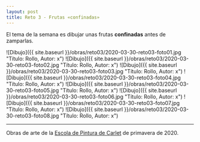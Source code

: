 ```yaml
---
layout: post
title: Reto 3 - Frutas «confinadas»
---
```


El tema de la semana es dibujar unas frutas **confinadas** antes de zamparlas.

![Dibujo]({{ site.baseurl }}/obras/reto03/2020-03-30-reto03-foto01.jpg "Título: Rollo, Autor: x")
![Dibujo]({{ site.baseurl }}/obras/reto03/2020-03-30-reto03-foto02.jpg "Título: Rollo, Autor: x")
![Dibujo]({{ site.baseurl }}/obras/reto03/2020-03-30-reto03-foto03.jpg "Título: Rollo, Autor: x")
![Dibujo]({{ site.baseurl }}/obras/reto03/2020-03-30-reto03-foto04.jpg "Título: Rollo, Autor: x")
![Dibujo]({{ site.baseurl }}/obras/reto03/2020-03-30-reto03-foto05.jpg "Título: Rollo, Autor: x")
![Dibujo]({{ site.baseurl }}/obras/reto03/2020-03-30-reto03-foto06.jpg "Título: Rollo, Autor: x")
![Dibujo]({{ site.baseurl }}/obras/reto03/2020-03-30-reto03-foto07.jpg "Título: Rollo, Autor: x")
![Dibujo]({{ site.baseurl }}/obras/reto03/2020-03-30-reto03-foto08.jpg "Título: Rollo, Autor: x")

---

Obras de arte de la [Escola de Pintura de Carlet](https://arte.pinturitas.com) de primavera de 2020.

